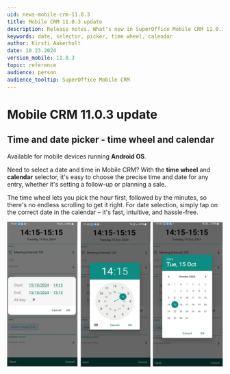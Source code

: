 ```yaml
---
uid: news-mobile-crm-11.0.3
title: Mobile CRM 11.0.3 update
description: Release notes. What's new in SuperOffice Mobile CRM 11.0.3
keywords: date, selector, picker, time wheel, calendar
author: Kirsti Aakerholt
date: 10.23.2024
version_mobile: 11.0.3
topic: reference
audience: person
audience_tooltip: SuperOffice Mobile CRM
---
```


# Mobile CRM 11.0.3 update

## Time and date picker - time wheel and calendar

Available for mobile devices running **Android OS**.

Need to select a date and time in Mobile CRM? With the **time wheel** and **calendar** selector, it's easy to choose the precise time and date for any entry, whether it's setting a follow-up or planning a sale.

The time wheel lets you pick the hour first, followed by the minutes, so there's no endless scrolling to get it right. For date selection, simply tap on the correct date in the calendar – it's fast, intuitive, and hassle-free.

![Date and time - The selector for date and time with time wheel and calendar -app-screen][img1]

<!-- Referenced links-->

<!-- Referenced images -->
[img1]: ../../docs/media/loc/en/mobile/mobile-date-time-picker.png
